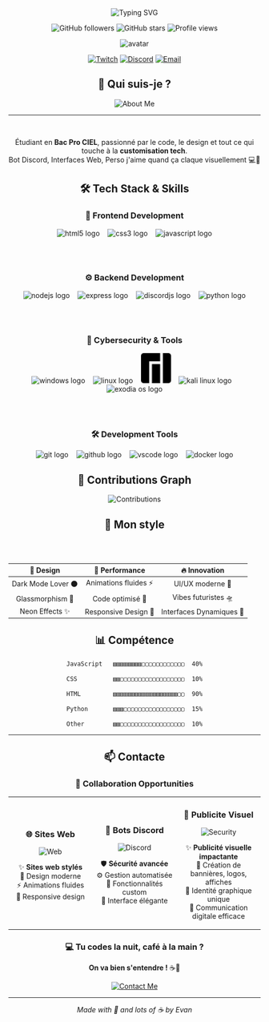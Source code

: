<div align="center">
  <img src="https://readme-typing-svg.demolab.com?font=Fira+Code&size=35&duration=3000&pause=1000&color=FF6B35&center=true&vCenter=true&width=600&lines=%F0%9F%8C%B4+1Leeway+%7C+Web+Designer+%F0%9F%8C%B4;%F0%9F%8C%B4+Owner+of+Leeway-Studio+%F0%9F%8C%B4;%F0%9F%9A%80+Full-Stack+Developer+%F0%9F%9A%80" alt="Typing SVG" />
</div>
<div align="center">
  
  ![GitHub followers](https://img.shields.io/github/followers/1leeway?style=for-the-badge&logo=github&color=ff6b35)
  ![GitHub stars](https://img.shields.io/github/stars/1leeway?style=for-the-badge&logo=github&color=ff6b35)
  ![Profile views](https://komarev.com/ghpvc/?username=1leeway&style=for-the-badge&color=ff6b35)
  
</div>

<div align="center">
  <img src="https://cdn.discordapp.com/attachments/1400273052419489893/1400550440214466692/original_drawn_by_takarai_shunsuke__sample-047be179d97e23f66255fe079049886c_1_cropped.png?ex=688d0bbd&is=688bba3d&hm=ed125f78ce2c1395d2cc6c973ec053bfb30bc2099e228a561f36cb497278320a&" alt="avatar" width="150"

<br>
<div align="center">
  
  [![Twitch](https://img.shields.io/badge/-Twitch-9146FF?style=for-the-badge&logo=twitch&logoColor=white)](https://twitch.tv/1Leewayy)
  [![Discord](https://img.shields.io/badge/-Discord-5865F2?style=for-the-badge&logo=discord&logoColor=white)](https://discord.gg/Leeway-Studio)
  [![Email](https://img.shields.io/badge/-Email-D14836?style=for-the-badge&logo=gmail&logoColor=white)](mailto:evan.goreau@gmail.com)
  
</div>

## 🧠 Qui suis-je ?

<div align="center">
  <img src="https://readme-typing-svg.demolab.com?font=Fira+Code&size=22&duration=3000&pause=1000&color=36BCF7&center=true&vCenter=true&multiline=true&width=600&height=100&lines=%F0%9F%8E%93+%C3%89tudiant+en+Cybers%C3%A9curit%C3%A9+%F0%9F%8E%93;%F0%9F%92%BB+D%C3%A9veloppeur+Full-Stack+%F0%9F%92%BB;%F0%9F%8E%A8+Designer+UI%2FUX+%F0%9F%8E%A8;" alt="About Me" />
</div>

---
<br>
<div align="center">

Étudiant en **Bac Pro CIEL**, passionné par le code, le design et tout ce qui touche à la **customisation tech**.  
Bot Discord, Interfaces Web, Perso j'aime quand ça claque visuellement 💻🌴
</div>

## 🛠️ Tech Stack & Skills

<div align="center">

### 🎨 Frontend Development
<img src="https://cdn.jsdelivr.net/gh/devicons/devicon/icons/html5/html5-original.svg" height="60" alt="html5 logo" />&nbsp;&nbsp;&nbsp;
<img src="https://cdn.jsdelivr.net/gh/devicons/devicon/icons/css3/css3-original.svg" height="60" alt="css3 logo" />&nbsp;&nbsp;&nbsp;
<img src="https://cdn.jsdelivr.net/gh/devicons/devicon/icons/javascript/javascript-original.svg" height="60" alt="javascript logo" />

<br><br>

### ⚙️ Backend Development
<img src="https://cdn.jsdelivr.net/gh/devicons/devicon/icons/nodejs/nodejs-original.svg" height="60" alt="nodejs logo" />&nbsp;&nbsp;&nbsp;
<img src="https://cdn.jsdelivr.net/gh/devicons/devicon/icons/express/express-original.svg" height="60" alt="express logo" />&nbsp;&nbsp;&nbsp;
<img src="https://cdn.jsdelivr.net/gh/devicons/devicon/icons/discordjs/discordjs-original.svg" height="60" alt="discordjs logo" />&nbsp;&nbsp;&nbsp;
<img src="https://cdn.jsdelivr.net/gh/devicons/devicon/icons/python/python-original.svg" height="60" alt="python logo" />

<br><br>

### 🔐 Cybersecurity & Tools
<img src="https://cdn.jsdelivr.net/gh/devicons/devicon/icons/windows8/windows8-original.svg" height="60" alt="windows logo" />&nbsp;&nbsp;&nbsp;
<img src="https://cdn.jsdelivr.net/gh/devicons/devicon/icons/linux/linux-original.svg" height="60" alt="linux logo" />&nbsp;&nbsp;&nbsp;
<img src="https://raw.githubusercontent.com/simple-icons/simple-icons/develop/icons/manjaro.svg" height="60" alt="manjaro logo" />&nbsp;&nbsp;&nbsp;
<img src="https://raw.githubusercontent.com/simple-icons/simple-icons/develop/icons/kalilinux.svg" height="60" alt="kali linux logo" />&nbsp;&nbsp;&nbsp;
<img src="https://i.imgur.com/1Ruk4Cu.png" height="60" alt="exodia os logo" />

<br><br>

### 🛠️ Development Tools
<img src="https://cdn.jsdelivr.net/gh/devicons/devicon/icons/git/git-original.svg" height="60" alt="git logo" />&nbsp;&nbsp;&nbsp;
<img src="https://cdn.jsdelivr.net/gh/devicons/devicon/icons/github/github-original.svg" height="60" alt="github logo" />&nbsp;&nbsp;&nbsp;
<img src="https://cdn.jsdelivr.net/gh/devicons/devicon/icons/vscode/vscode-original.svg" height="60" alt="vscode logo" />&nbsp;&nbsp;&nbsp;
<img src="https://cdn.jsdelivr.net/gh/devicons/devicon/icons/docker/docker-original.svg" height="60" alt="docker logo" />

</div>

## 🎯 Contributions Graph

<div align="center">
  <img src="https://github-contributor-stats.vercel.app/api?username=1leeway&limit=5&theme=radical&combine_all_yearly_contributions=true" alt="Contributions" />
</div>

## 🤖 Mon style

<br>
<br>

<div align="center">

| 🎨 Design | 🚀 Performance | 🔥 Innovation |
|:---------:|:--------------:|:-------------:|
| Dark Mode Lover 🌑 | Animations fluides ⚡ | UI/UX moderne 💫 |
| Glassmorphism 🔮 | Code optimisé 🎯 | Vibes futuristes 🛸 |
| Neon Effects ✨ | Responsive Design 📱 | Interfaces Dynamiques 💎 |

</div>

## 📊 Compétence

<div align="center">

```
JavaScript   ▥▥▥▥▥▥▥▥▢▢▢▢▢▢▢▢▢▢▢▢  40%
```
```
CSS          ▥▥▢▢▢▢▢▢▢▢▢▢▢▢▢▢▢▢▢▢  10%
```
```
HTML         ▥▥▥▥▥▥▥▥▥▥▥▥▥▥▥▥▥▥▢▢  90%
```
```
Python       ▥▥▥▢▢▢▢▢▢▢▢▢▢▢▢▢▢▢▢▢  15%
```
```
Other        ▥▥▢▢▢▢▢▢▢▢▢▢▢▢▢▢▢▢▢▢  10%
```

</div>

---

## 📫 Contacte

<div align="center">
  
### 🚀 Collaboration Opportunities
  
</div>

<div align="center">

<table>
<tr>
<td width="33%">

<div align="center">

### 🌐 Sites Web
![Web](https://img.shields.io/badge/Web-Development-FF6B35?style=for-the-badge&logo=html5)

✨ **Sites web stylés**  
🎨 Design moderne  
⚡ Animations fluides  
📱 Responsive design  

</div>

</td>
<td width="33%">

<div align="center">

### 🤖 Bots Discord
![Discord](https://img.shields.io/badge/Discord-Bots-5865F2?style=for-the-badge&logo=discord)

🛡️ **Sécurité avancée**  
⚙️ Gestion automatisée  
🎯 Fonctionnalités custom  
💎 Interface élégante  

</div>

</td>
<td width="33%">

<div align="center">

### 🔐 Publicite Visuel
![Security](https://img.shields.io/badge/Publicit%C3%A9-Visuelle-DC143C?style=for-the-badge&logo=adguard&logoColor=white)

✨ **Publicité visuelle impactante**  
🎯 Création de bannières, logos, affiches  
🚀 Identité graphique unique  
📢 Communication digitale efficace  

</div>

</td>
</tr>
</table>

<div align="center">
  
### 💻 Tu codes la nuit, café à la main ? 
**On va bien s'entendre !** ☕🌙

[![Contact Me](https://img.shields.io/badge/Contact-Me-FF6B35?style=for-the-badge&logo=telegram&logoColor=white)](mailto:evan.goreau@gmail.com)

</div>

---

<div align="center">
  
*Made with 💖 and lots of ☕ by Evan*

</div>
